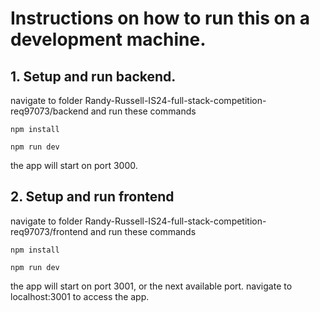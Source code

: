 # Instructions on how to run this on a development machine.

## 1. Setup and run backend. 

navigate to folder Randy-Russell-IS24-full-stack-competition-req97073/backend and run these commands
```
npm install
```
```
npm run dev
```
the app will start on port 3000.

## 2. Setup and run frontend
navigate to folder Randy-Russell-IS24-full-stack-competition-req97073/frontend and run these commands
```
npm install
```
```
npm run dev
```
the app will start on port 3001, or the next available port.
navigate to localhost:3001 to access the app.
